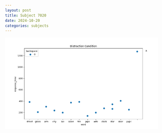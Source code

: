 ```yaml
---
layout: post
title: Subject 7020
date: 2024-10-20
categories: subjects
---
```


![](data/7020/run-9/7020_rt_acc_fuzzy_delay.png)
